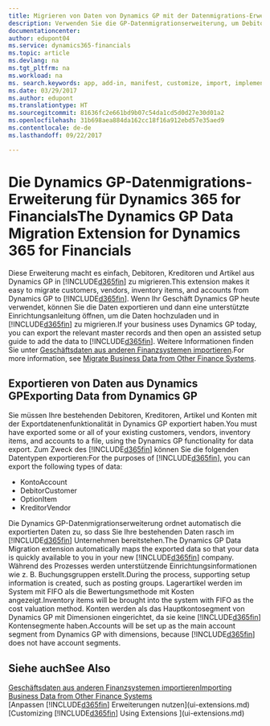 ```yaml
---
title: Migrieren von Daten von Dynamics GP mit der Datenmigrations-Erweiterung | Microsoft Docs
description: Verwenden Sie die GP-Datenmigrationserweiterung, um Debitoren, Kreditoren, Artikel und Konten von Dynamics GP auf Dynamics 365 for Financials zu migrieren.
documentationcenter: 
author: edupont04
ms.service: dynamics365-financials
ms.topic: article
ms.devlang: na
ms.tgt_pltfrm: na
ms.workload: na
ms. search.keywords: app, add-in, manifest, customize, import, implement
ms.date: 03/29/2017
ms.author: edupont
ms.translationtype: HT
ms.sourcegitcommit: 81636fc2e661bd9b07c54da1cd5d0d27e30d01a2
ms.openlocfilehash: 31b698aea884da162cc18f16a912ebd57e35aed9
ms.contentlocale: de-de
ms.lasthandoff: 09/22/2017

---
```

# <a name="the-dynamics-gp-data-migration-extension-for-dynamics-365-for-financials"></a><span data-ttu-id="b6733-103">Die Dynamics GP-Datenmigrations-Erweiterung für Dynamics 365 for Financials</span><span class="sxs-lookup"><span data-stu-id="b6733-103">The Dynamics GP Data Migration Extension for Dynamics 365 for Financials</span></span>
<span data-ttu-id="b6733-104">Diese Erweiterung macht es einfach, Debitoren, Kreditoren und Artikel aus Dynamics GP in [!INCLUDE[d365fin](includes/d365fin_md.md)] zu migrieren.</span><span class="sxs-lookup"><span data-stu-id="b6733-104">This extension makes it easy to migrate customers, vendors, inventory items, and accounts from Dynamics GP to [!INCLUDE[d365fin](includes/d365fin_md.md)].</span></span> <span data-ttu-id="b6733-105">Wenn Ihr Geschäft Dynamics GP heute verwendet, können Sie die Daten exportieren und dann eine unterstützte Einrichtungsanleitung öffnen, um die Daten hochzuladen und in [!INCLUDE[d365fin](includes/d365fin_md.md)] zu migrieren.</span><span class="sxs-lookup"><span data-stu-id="b6733-105">If your business uses Dynamics GP today, you can export the relevant master records and then open an assisted setup guide to add the data to [!INCLUDE[d365fin](includes/d365fin_md.md)].</span></span> <span data-ttu-id="b6733-106">Weitere Informationen finden Sie unter [Geschäftsdaten aus anderen Finanzsystemen importieren](upload-data.md).</span><span class="sxs-lookup"><span data-stu-id="b6733-106">For more information, see [Migrate Business Data from Other Finance Systems](upload-data.md).</span></span>

## <a name="exporting-data-from-dynamics-gp"></a><span data-ttu-id="b6733-107">Exportieren von Daten aus Dynamics GP</span><span class="sxs-lookup"><span data-stu-id="b6733-107">Exporting Data from Dynamics GP</span></span>
<span data-ttu-id="b6733-108">Sie müssen Ihre bestehenden Debitoren, Kreditoren, Artikel und Konten mit der Exportdatenenfunktionalität in Dynamics GP exportiert haben.</span><span class="sxs-lookup"><span data-stu-id="b6733-108">You must have exported some or all of your existing customers, vendors, inventory items, and accounts to a file, using the Dynamics GP functionality for data export.</span></span> <span data-ttu-id="b6733-109">Zum Zweck des [!INCLUDE[d365fin](includes/d365fin_md.md)] können Sie die folgenden Datentypen exportieren:</span><span class="sxs-lookup"><span data-stu-id="b6733-109">For the purposes of [!INCLUDE[d365fin](includes/d365fin_md.md)], you can export the following types of data:</span></span>

* <span data-ttu-id="b6733-110">Konto</span><span class="sxs-lookup"><span data-stu-id="b6733-110">Account</span></span>  
* <span data-ttu-id="b6733-111">Debitor</span><span class="sxs-lookup"><span data-stu-id="b6733-111">Customer</span></span>  
* <span data-ttu-id="b6733-112">Option</span><span class="sxs-lookup"><span data-stu-id="b6733-112">Item</span></span>  
* <span data-ttu-id="b6733-113">Kreditor</span><span class="sxs-lookup"><span data-stu-id="b6733-113">Vendor</span></span>  

<span data-ttu-id="b6733-114">Die Dynamics GP-Datenmigrationserweiterung ordnet automatisch die exportierten Daten zu, so dass Sie Ihre bestehenden Daten rasch im [!INCLUDE[d365fin](includes/d365fin_md.md)] Unternehmen bereitstehen.</span><span class="sxs-lookup"><span data-stu-id="b6733-114">The Dynamics GP Data Migration extension automatically maps the exported data so that your data is quickly available to you in your new [!INCLUDE[d365fin](includes/d365fin_md.md)] company.</span></span> <span data-ttu-id="b6733-115">Während des Prozesses werden unterstützende Einrichtungsinformationen wie z. B. Buchungsgruppen erstellt.</span><span class="sxs-lookup"><span data-stu-id="b6733-115">During the process, supporting setup information is created, such as posting groups.</span></span> <span data-ttu-id="b6733-116">Lagerartikel werden im System mit FIFO als die Bewertungsmethode mit Kosten angezeigt.</span><span class="sxs-lookup"><span data-stu-id="b6733-116">Inventory items will be brought into the system with FIFO as the cost valuation method.</span></span> <span data-ttu-id="b6733-117">Konten werden als das Hauptkontosegment von Dynamics GP mit Dimensionen eingerichtet, da sie keine [!INCLUDE[d365fin](includes/d365fin_long_md.md)] Kontensegmente haben.</span><span class="sxs-lookup"><span data-stu-id="b6733-117">Accounts will be set up as the main account segment from Dynamics GP with dimensions, because [!INCLUDE[d365fin](includes/d365fin_long_md.md)] does not have account segments.</span></span>

## <a name="see-also"></a><span data-ttu-id="b6733-118">Siehe auch</span><span class="sxs-lookup"><span data-stu-id="b6733-118">See Also</span></span>
[<span data-ttu-id="b6733-119">Geschäftsdaten aus anderen Finanzsystemen importieren</span><span class="sxs-lookup"><span data-stu-id="b6733-119">Importing Business Data from Other Finance Systems</span></span>](upload-data.md)  
<span data-ttu-id="b6733-120">[Anpassen [!INCLUDE[d365fin](includes/d365fin_md.md)] Erweiterungen nutzen](ui-extensions.md)</span><span class="sxs-lookup"><span data-stu-id="b6733-120">[Customizing [!INCLUDE[d365fin](includes/d365fin_md.md)] Using Extensions ](ui-extensions.md)</span></span>  


